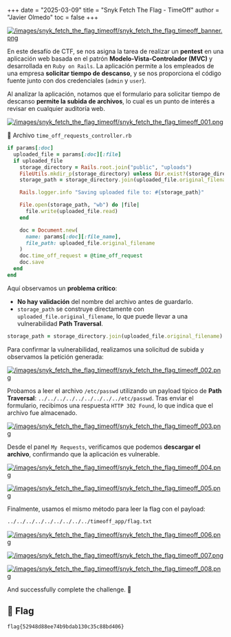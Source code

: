 +++
date = "2025-03-09"
title = "Snyk Fetch The Flag - TimeOff"
author = "Javier Olmedo"
toc = false
+++

[![/images/snyk_fetch_the_flag_timeoff/snyk_fetch_the_flag_timeoff_banner.png](/images/snyk_fetch_the_flag_timeoff/snyk_fetch_the_flag_timeoff_banner.png)](/images/snyk_fetch_the_flag_timeoff/snyk_fetch_the_flag_timeoff_banner.png)

En este desafío de CTF, se nos asigna la tarea de realizar un **pentest** en una aplicación web basada en el patrón **Modelo-Vista-Controlador (MVC)** y desarrollada en `Ruby on Rails`. La aplicación permite a los empleados de una empresa **solicitar tiempo de descanso**, y se nos proporciona el código fuente junto con dos credenciales (`admin` y `user`).

Al analizar la aplicación, notamos que el formulario para solicitar tiempo de descanso **permite la subida de archivos**, lo cual es un punto de interés a revisar en cualquier auditoría web.

[![/images/snyk_fetch_the_flag_timeoff/snyk_fetch_the_flag_timeoff_001.png](/images/snyk_fetch_the_flag_timeoff/snyk_fetch_the_flag_timeoff_001.png)](/images/snyk_fetch_the_flag_timeoff/snyk_fetch_the_flag_timeoff_001.png)

📄 Archivo `time_off_requests_controller.rb`

```ruby
if params[:doc]
  uploaded_file = params[:doc][:file]
  if uploaded_file
    storage_directory = Rails.root.join("public", "uploads")
    FileUtils.mkdir_p(storage_directory) unless Dir.exist?(storage_directory)
    storage_path = storage_directory.join(uploaded_file.original_filename)

    Rails.logger.info "Saving uploaded file to: #{storage_path}"

    File.open(storage_path, "wb") do |file|
      file.write(uploaded_file.read)
    end

    doc = Document.new(
      name: params[:doc][:file_name],
      file_path: uploaded_file.original_filename
    )
    doc.time_off_request = @time_off_request
    doc.save
  end
end
```

Aquí observamos un **problema crítico**:

- **No hay validación** del nombre del archivo antes de guardarlo.
- `storage_path` se construye directamente con `uploaded_file.original_filename`, lo que puede llevar a una vulnerabilidad **Path Traversal**.

```ruby
storage_path = storage_directory.join(uploaded_file.original_filename)
```

Para confirmar la vulnerabilidad, realizamos una solicitud de subida y observamos la petición generada:

[![/images/snyk_fetch_the_flag_timeoff/snyk_fetch_the_flag_timeoff_002.png](/images/snyk_fetch_the_flag_timeoff/snyk_fetch_the_flag_timeoff_002.png)](/images/snyk_fetch_the_flag_timeoff/snyk_fetch_the_flag_timeoff_002.png)

Probamos a leer el archivo `/etc/passwd` utilizando un payload típico de **Path Traversal**: `../../../../../../../../../etc/passwd`. Tras enviar el formulario, recibimos una respuesta `HTTP 302 Found`, lo que indica que el archivo fue almacenado.

[![/images/snyk_fetch_the_flag_timeoff/snyk_fetch_the_flag_timeoff_003.png](/images/snyk_fetch_the_flag_timeoff/snyk_fetch_the_flag_timeoff_003.png)](/images/snyk_fetch_the_flag_timeoff/snyk_fetch_the_flag_timeoff_003.png)

Desde el panel `My Requests`, verificamos que podemos **descargar el archivo**, confirmando que la aplicación es vulnerable.

[![/images/snyk_fetch_the_flag_timeoff/snyk_fetch_the_flag_timeoff_004.png](/images/snyk_fetch_the_flag_timeoff/snyk_fetch_the_flag_timeoff_004.png)](/images/snyk_fetch_the_flag_timeoff/snyk_fetch_the_flag_timeoff_004.png)

[![/images/snyk_fetch_the_flag_timeoff/snyk_fetch_the_flag_timeoff_005.png](/images/snyk_fetch_the_flag_timeoff/snyk_fetch_the_flag_timeoff_005.png)](/images/snyk_fetch_the_flag_timeoff/snyk_fetch_the_flag_timeoff_003.png)

Finalmente, usamos el mismo método para leer la flag con el payload:

```txt
../../../../../../../../../timeoff_app/flag.txt
```

[![/images/snyk_fetch_the_flag_timeoff/snyk_fetch_the_flag_timeoff_006.png](/images/snyk_fetch_the_flag_timeoff/snyk_fetch_the_flag_timeoff_006.png)](/images/snyk_fetch_the_flag_timeoff/snyk_fetch_the_flag_timeoff_006.png)

[![/images/snyk_fetch_the_flag_timeoff/snyk_fetch_the_flag_timeoff_007.png](/images/snyk_fetch_the_flag_timeoff/snyk_fetch_the_flag_timeoff_007.png)](/images/snyk_fetch_the_flag_timeoff/snyk_fetch_the_flag_timeoff_007.png)

[![/images/snyk_fetch_the_flag_timeoff/snyk_fetch_the_flag_timeoff_008.png](/images/snyk_fetch_the_flag_timeoff/snyk_fetch_the_flag_timeoff_008.png)](/images/snyk_fetch_the_flag_timeoff/snyk_fetch_the_flag_timeoff_008.png)

And successfully complete the challenge. 🎉

## 🚩 Flag

```txt
flag{52948d88ee74b9bdab130c35c88bd406}
```